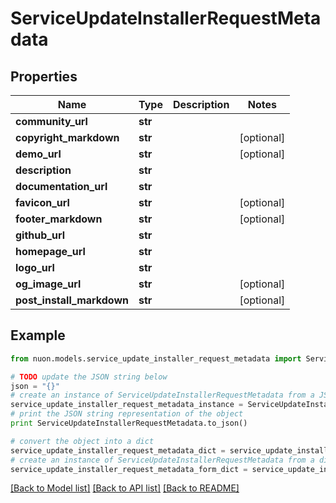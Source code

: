 # ServiceUpdateInstallerRequestMetadata


## Properties

Name | Type | Description | Notes
------------ | ------------- | ------------- | -------------
**community_url** | **str** |  | 
**copyright_markdown** | **str** |  | [optional] 
**demo_url** | **str** |  | [optional] 
**description** | **str** |  | 
**documentation_url** | **str** |  | 
**favicon_url** | **str** |  | [optional] 
**footer_markdown** | **str** |  | [optional] 
**github_url** | **str** |  | 
**homepage_url** | **str** |  | 
**logo_url** | **str** |  | 
**og_image_url** | **str** |  | [optional] 
**post_install_markdown** | **str** |  | [optional] 

## Example

```python
from nuon.models.service_update_installer_request_metadata import ServiceUpdateInstallerRequestMetadata

# TODO update the JSON string below
json = "{}"
# create an instance of ServiceUpdateInstallerRequestMetadata from a JSON string
service_update_installer_request_metadata_instance = ServiceUpdateInstallerRequestMetadata.from_json(json)
# print the JSON string representation of the object
print ServiceUpdateInstallerRequestMetadata.to_json()

# convert the object into a dict
service_update_installer_request_metadata_dict = service_update_installer_request_metadata_instance.to_dict()
# create an instance of ServiceUpdateInstallerRequestMetadata from a dict
service_update_installer_request_metadata_form_dict = service_update_installer_request_metadata.from_dict(service_update_installer_request_metadata_dict)
```
[[Back to Model list]](../README.md#documentation-for-models) [[Back to API list]](../README.md#documentation-for-api-endpoints) [[Back to README]](../README.md)


